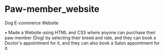 # Paw-member_website
Dog E-commerce Website

•	Made a Website using HTML and CSS where anyone can purchase their paw member (Dog) by selecting their breed and rate, and they can book a Doctor's appointment for it, and they can also book a Salon appointment for it.
